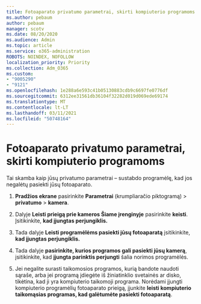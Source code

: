 ```yaml
---
title: Fotoaparato privatumo parametrai, skirti kompiuterio programoms
ms.author: pebaum
author: pebaum
manager: scotv
ms.date: 08/20/2020
ms.audience: Admin
ms.topic: article
ms.service: o365-administration
ROBOTS: NOINDEX, NOFOLLOW
localization_priority: Priority
ms.collection: Adm_O365
ms.custom:
- "9005290"
- "9121"
ms.openlocfilehash: 1e288a6e593c41b05130883cdb9c6697fe0776df
ms.sourcegitcommit: 6312ee31561db36104f32282d019d069ede69174
ms.translationtype: MT
ms.contentlocale: lt-LT
ms.lasthandoff: 03/11/2021
ms.locfileid: "50748164"
---
```

# <a name="camera-privacy-settings-for-desktop-apps"></a>Fotoaparato privatumo parametrai, skirti kompiuterio programoms

Tai skamba kaip jūsų privatumo parametrai – sustabdo programėlę, kad jos negalėtų pasiekti jūsų fotoaparato.

1.  **Pradžios ekrane** pasirinkite **Parametrai** (krumpliaračio piktogramą) > **privatumo**  >  **kamera**.

2.  Dalyje **Leisti prieigą prie kameros Šiame įrenginyje** pasirinkite **keisti**. Įsitikinkite, **kad įjungtas perjungiklis.**

3.  Tada dalyje **Leisti programėlėms pasiekti jūsų fotoaparatą** įsitikinkite, **kad įjungtas perjungiklis.**

4.  Tada dalyje **pasirinkite, kurios programos gali pasiekti jūsų kamerą**, įsitikinkite, kad **įjungta parinktis perjungti** šalia norimos programėlės.

5.  Jei negalite surasti taikomosios programos, kurią bandote naudoti sąraše, arba jei programą įdiegėte iš žiniatinklio svetainės ar disko, tikėtina, kad ji yra kompiuterio taikomoji programa. Norėdami įjungti kompiuterio programėlių fotoaparato prieigą, įjunkite **leisti kompiuterio taikomąsias programas, kad galėtumėte pasiekti fotoaparatą**.